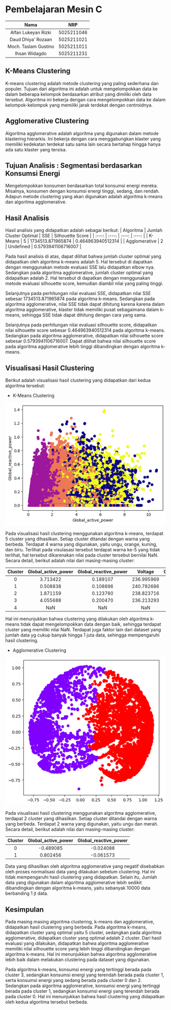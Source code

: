 # Pembelajaran Mesin C

|         Nama         |    NRP     |
| :------------------: | :--------: |
| Alfan Lukeyan Rizki  | 5025211046 |
|  Daud Dhiya' Rozaan  | 5025211021 |
| Moch. Taslam Gustino | 5025211011 |
|    Ihsan Widagdo     | 5025211231 |

## K-Means Clustering

K-means clustering adalah metode clustering yang paling sederhana dan populer. Tujuan dari algoritma ini adalah untuk mengelompokkan data ke dalam beberapa kelompok berdasarkan atribut yang dimiliki oleh data tersebut. Algoritma ini bekerja dengan cara mengelompokkan data ke dalam kelompok-kelompok yang memiliki jarak terdekat dengan centroidnya.

## Agglomerative Clustering

Algoritma agglomerative adalah algoritma yang digunakan dalam metode klastering hierarkis. Ini bekerja dengan cara menggabungkan klaster yang memiliki kedekatan terdekat satu sama lain secara bertahap hingga hanya ada satu klaster yang tersisa.

## Tujuan Analisis : Segmentasi berdasarkan Konsumsi Energi

Mengelompokkan konsumen berdasarkan total konsumsi energi mereka. Misalnya, konsumen dengan konsumsi energi tinggi, sedang, dan rendah. Adapun metode clustering yang akan digunakan adalah algoritma k-means dan algoritma agglomerative.

## Hasil Analisis

Hasil analisis yang didapatkan adalah sebagai berikut:
| Algoritma | Jumlah Cluster Optimal | SSE | Silhouette Score |
| :---: | :---: | :---: | :---: |
| K-Means | 5 | 1734513.871965874 | 0.464963940512314 |
| Agglomerative | 2 | Undefined | 0.5793941106716007 |

Pada hasil analisis di atas, dapat dilihat bahwa jumlah cluster optimal yang didapatkan oleh algoritma k-means adalah 5. Hal tersebut di dapatkan dengan menggunakan metode evaluasi SSE lalu didapatkan elbow nya. Sedangkan pada algoritma agglomerative, jumlah cluster optimal yang didapatkan adalah 2. Hal tersebut di dapatkan dengan menggunakan metode evaluasi silhouette score, kemudian diambil nilai yang paling tinggi.

Selanjutnya pada perhitungan nilai evaluasi SSE, didapatkan nilai SSE sebesar 1734513.871965874 pada algoritma k-means. Sedangkan pada algoritma agglomerative, nilai SSE tidak dapat dihitung karena karena dalam algoritma agglomerative, klaster tidak memiliki pusat sebagaimana dalam k-means, sehingga SSE tidak dapat dihitung dengan cara yang sama.

Selanjutnya pada perhitungan nilai evaluasi silhouette score, didapatkan nilai silhouette score sebesar 0.464963940512314 pada algoritma k-means. Sedangkan pada algoritma agglomerative, didapatkan nilai silhouette score sebesar 0.5793941106716007. Dapat dilihat bahwa nilai silhouette score pada algoritma agglomerative lebih tinggi dibandingkan dengan algoritma k-means.

## Visualisasi Hasil Clustering

Berikut adalah visualisasi hasil clustering yang didapatkan dari kedua algoritma tersebut:

- K-Means Clustering

![K-Means Clustering](img/k-means-output.png)

Pada visualisasi hasil clustering menggunakan algoritma k-means, terdapat 5 cluster yang dihasilkan. Setiap cluster ditandai dengan warna yang berbeda. Terdapat 4 warna yang digunakan, yaitu ungu, orange, kuning, dan biru. Terlihat pada visulasasi tersebut terdapat warna ke-5 yang tidak terlihat, hal tersebut dikarenakan nilai pada cluster tersebut bernilai NaN. Secara detail, berikut adalah nilai dari masing-masing cluster:

| Cluster | Global_active_power | Global_reactive_power |  Voltage   | Global_intensity | Sub_metering_1 | Sub_metering_2 | Sub_metering_3 |
| :-----: | :-----------------: | :-------------------: | :--------: | :--------------: | :------------: | :------------: | :------------: |
|    0    |      3.713422       |       0.189107        | 236.995969 |    15.829659     |    0.754372    |   34.943141    |   10.617939    |
|    1    |      0.508838       |       0.108896        | 240.782686 |     2.222871     |    0.044008    |    0.388365    |    0.231059    |
|    2    |      1.871159       |       0.123760        | 238.823716 |     7.842945     |    0.182817    |    0.473899    |   17.394534    |
|    3    |      4.055688       |       0.200470        | 236.213293 |    17.252143     |   36.730570    |    2.922936    |   10.981324    |
|    4    |         NaN         |          NaN          |    NaN     |       NaN        |      NaN       |      NaN       |      NaN       |

Hal ini menunjukkan bahwa clustering yang dilakukan oleh algoritma k-means tidak dapat mengelompokkan data dengan baik, sehingga terdapat cluster yang memiliki nilai NaN. Terdapat juga faktor lain dari dataset yang jumlah data yg cukup banyak hingga 1 juta data, sehingga mempengaruhi hasil clustering.

- Agglomerative Clustering

![Agglomerative Clustering](img/agglomerative-output.png)

Pada visualisasi hasil clustering menggunakan algoritma agglomerative, terdapat 2 cluster yang dihasilkan. Setiap cluster ditandai dengan warna yang berbeda. Terdapat 2 warna yang digunakan, yaitu ungu dan merah. Secara detail, berikut adalah nilai dari masing-masing cluster:

| Cluster | Global_active_power | Global_reactive_power |
| :-----: | :-----------------: | :-------------------: |
|    0    |      -0.489085      |       -0.024088       |
|    1    |      0.802456       |       -0.061573       |

Data yang dihasilkan oleh algoritma agglomerative yang negatif disebabkan oleh proses normalisasi data yang dilakukan sebelum clustering. Hal ini tidak mempengaruhi hasil clustering yang didapatkan. Selain itu, Jumlah data yang digunakan dalam algoritma agglomerative lebih sedikit dibandingkan dengan algoritma k-means, yaitu sebanyak 10000 data berbanding 1 jt data.

## Kesimpulan

Pada masing masing algoritma clustering, k-means dan agglomerative, didapatkan hasil clustering yang berbeda. Pada algoritma k-means, didapatkan cluster yang optimal yaitu 5 cluster, sedangkan pada algoritma agglomerative, didapatkan cluster yang optimal adalah 2 cluster. Dari hasil evaluasi yang dilakukan, didapatkan bahwa algoritma agglomerative memiliki nilai silhouette score yang lebih tinggi dibandingkan dengan algoritma k-means. Hal ini menunjukkan bahwa algoritma agglomerative lebih baik dalam melakukan clustering pada dataset yang digunakan.

Pada algoritma k-means, konsumsi energi yang tertinggi berada pada cluster 3, sedangkan konsumsi energi yang terendah berada pada cluster 1, serta konsumsi energi yang sedang berada pada cluster 0 dan 2. Sedangkan pada algoritma agglomerative, konsumsi energi yang tertinggi berada pada cluster 1, sedangkan konsumsi energi yang terendah berada pada cluster 0. Hal ini menunjukkan bahwa hasil clustering yang didapatkan oleh kedua algoritma tersebut berbeda.
